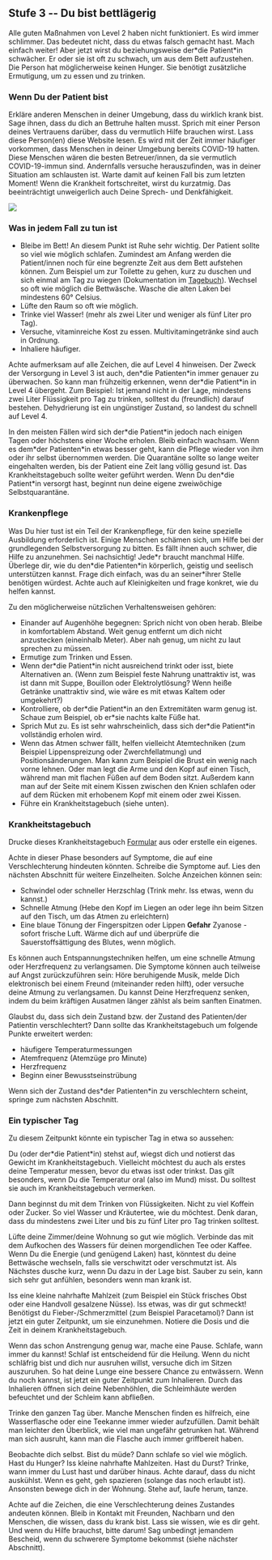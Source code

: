 ## Stufe 3 -- Du bist bettlägerig

Alle guten Maßnahmen von Level 2 haben nicht funktioniert. Es wird immer schlimmer. Das bedeutet nicht, dass du etwas falsch gemacht hast. Mach einfach weiter! Aber jetzt wirst du beziehungsweise der\*die Patient\*in schwächer. Er oder sie ist oft zu schwach, um aus dem Bett aufzustehen. Die Person hat möglicherweise keinen Hunger. Sie benötigt zusätzliche Ermutigung, um zu essen und zu trinken. 

### Wenn Du der Patient bist

Erkläre anderen Menschen in deiner Umgebung, dass du wirklich krank bist. Sage ihnen, dass du dich an Bettruhe halten musst. Sprich mit einer Person deines Vertrauens darüber, dass du vermutlich Hilfe brauchen wirst. Lass diese Person(en) diese Website lesen. Es wird mit der Zeit immer häufiger vorkommen, dass Menschen in deiner Umgebung bereits COVID-19 hatten. Diese Menschen wären die besten Betreuer/innen, da sie vermutlich COVID-19-immun sind. Andernfalls versuche herauszufinden, was in deiner Situation am schlausten ist. Warte damit auf keinen Fall bis zum letzten Moment! Wenn die Krankheit fortschreitet, wirst du kurzatmig. Das beeinträchtigt unweigerlich auch Deine Sprech- und Denkfähigkeit.

![](/assets/images/sick-in-bed.png)

### Was in jedem Fall zu tun ist

* Bleibe im Bett! An diesem Punkt ist Ruhe sehr wichtig. Der Patient sollte so viel wie möglich schlafen. Zumindest am Anfang werden die Patient/innen noch für eine begrenzte Zeit aus dem Bett aufstehen können. Zum Beispiel um zur Toilette zu gehen, kurz zu duschen und sich einmal am Tag zu wiegen (Dokumentation im [Tagebuch](/assets/images/covid-diary.pdf)). Wechsel so oft wie möglich die Bettwäsche. Wasche die alten Laken bei mindestens 60° Celsius.
* Lüfte den Raum so oft wie möglich.
* Trinke viel Wasser! (mehr als zwei Liter und weniger als fünf Liter pro Tag).
* Versuche, vitaminreiche Kost zu essen. Multivitamingetränke sind auch in Ordnung.
* Inhaliere häufiger.

Achte aufmerksam auf alle Zeichen, die auf Level 4 hinweisen. Der Zweck der Versorgung in Level 3 ist auch, den\*die Patienten\*in immer genauer zu überwachen. So kann man frühzeitig erkennen, wenn der\*die Patient\*in in Level 4 übergeht. Zum Beispiel: Ist jemand nicht in der Lage, mindestens zwei Liter Flüssigkeit pro Tag zu trinken, solltest du (freundlich) darauf bestehen. Dehydrierung ist ein ungünstiger Zustand, so landest du schnell auf Level 4.

In den meisten Fällen wird sich der\*die Patient\*in jedoch nach einigen Tagen oder höchstens einer Woche erholen. Bleib einfach wachsam. Wenn es dem\*der Patienten\*in etwas besser geht, kann die Pflege wieder von ihm oder ihr selbst übernommen werden. Die Quarantäne sollte so lange weiter eingehalten werden, bis der Patient eine Zeit lang völlig gesund ist. Das Krankheitstagebuch sollte weiter geführt werden. Wenn Du den\*die Patient\*in versorgt hast, beginnt nun deine eigene zweiwöchige Selbstquarantäne.

### Krankenpflege

Was Du hier tust ist ein Teil der Krankenpflege, für den keine spezielle Ausbildung erforderlich ist. Einige Menschen schämen sich, um Hilfe bei der grundlegenden Selbstversorgung zu bitten. Es fällt ihnen auch schwer, die Hilfe zu anzunehmen. Sei nachsichtig! Jede\*r braucht manchmal Hilfe. Überlege dir, wie du den\*die Patienten\*in körperlich, geistig und seelisch unterstützen kannst. Frage dich einfach, was du an seiner\*ihrer Stelle benötigen würdest. Achte auch auf Kleinigkeiten und frage konkret, wie du helfen kannst.

Zu den möglicherweise nützlichen Verhaltensweisen gehören:
* Einander auf Augenhöhe begegnen: Sprich nicht von oben herab. Bleibe in komfortablem Abstand. Weit genug entfernt um dich nicht anzustecken (eineinhalb Meter). Aber nah genug, um nicht zu laut sprechen zu müssen. 
* Ermutige zum Trinken und Essen.
* Wenn der\*die Patient\*in nicht ausreichend trinkt oder isst, biete Alternativen an. (Wenn zum Beispiel feste Nahrung unattraktiv ist, was ist dann mit Suppe, Bouillon oder Elektrolytlösung? Wenn heiße Getränke unattraktiv sind, wie wäre es mit etwas Kaltem oder umgekehrt?) 
* Kontrolliere, ob der\*die Patient\*in an den Extremitäten warm genug ist. Schaue zum Beispiel, ob er\*sie nachts kalte Füße hat.
* Sprich Mut zu. Es ist sehr wahrscheinlich, dass sich der\*die Patient\*in vollständig erholen wird. 
* Wenn das Atmen schwer fällt, helfen vielleicht Atemtechniken (zum Beispiel Lippenspreizung oder Zwerchfellatmung) und Positionsänderungen. Man kann zum Beispiel die Brust ein wenig nach vorne lehnen. Oder man legt die Arme und den Kopf auf einen Tisch, während man mit flachen Füßen auf dem Boden sitzt. Außerdem kann man auf der Seite mit einem Kissen zwischen den Knien schlafen oder auf dem Rücken mit erhobenem Kopf mit einem oder zwei Kissen. 
* Führe ein Krankheitstagebuch (siehe unten).


### Krankheitstagebuch

Drucke dieses Krankheitstagebuch [Formular](/assets/images/covid-diary.pdf) aus oder erstelle ein eigenes.

Achte in dieser Phase besonders auf Symptome, die auf eine Verschlechterung hindeuten könnten. Schreibe die Symptome auf. Lies den nächsten Abschnitt für weitere Einzelheiten.
Solche Anzeichen können sein:
- Schwindel oder schneller Herzschlag (Trink mehr. Iss etwas, wenn du kannst.)
- Schnelle Atmung (Hebe den Kopf im Liegen an oder lege ihn beim Sitzen auf den Tisch, um das Atmen zu erleichtern)
- Eine blaue Tönung der Fingerspitzen oder Lippen  **Gefahr** Zyanose - sofort frische Luft. Wärme dich auf und überprüfe die Sauerstoffsättigung des Blutes, wenn möglich.

Es können auch Entspannungstechniken helfen, um eine schnelle Atmung oder Herzfrequenz zu verlangsamen. Die Symptome können auch teilweise auf Angst zurückzuführen sein: Höre beruhigende Musik, melde Dich elektronisch bei einem Freund (miteinander reden hilft), oder versuche deine Atmung zu verlangsamen. Du kannst Deine Herzfrequenz senken, indem du beim kräftigen Ausatmen länger zählst als beim sanften Einatmen. 

Glaubst du, dass sich dein Zustand bzw. der Zustand des Patienten/der Patientin verschlechtert? Dann sollte das Krankheitstagebuch um folgende Punkte erweitert werden: 
- häufigere Temperaturmessungen
- Atemfrequenz (Atemzüge pro Minute)
- Herzfrequenz
- Beginn einer Bewusstseinstrübung

Wenn sich der Zustand des\*der Patienten\*in zu verschlechtern scheint, springe zum nächsten Abschnitt. 

### Ein typischer Tag

Zu diesem Zeitpunkt könnte ein typischer Tag in etwa so aussehen:

Du (oder der\*die Patient\*in) stehst auf, wiegst dich und notierst das Gewicht im Krankheitstagebuch. Vielleicht möchtest du auch als erstes deine Temperatur messen, bevor du etwas isst oder trinkst. Das gilt besonders, wenn Du die Temperatur oral (also im Mund) misst. Du solltest sie auch im Krankheitstagebuch vermerken. 

Dann beginnst du mit dem Trinken von Flüssigkeiten. Nicht zu viel Koffein oder Zucker. So viel Wasser und Kräutertee, wie du möchtest. Denk daran, dass du mindestens zwei Liter und bis zu fünf Liter pro Tag trinken solltest.

Lüfte deine Zimmer/deine Wohnung so gut wie möglich. Verbinde das mit dem Aufkochen des Wassers für deinen morgendlichen Tee oder Kaffee.  Wenn Du die Energie (und genügend Laken) hast, könntest du deine Bettwäsche wechseln, falls sie verschwitzt oder verschmutzt ist. Als Nächstes dusche kurz, wenn Du dazu in der Lage bist. Sauber zu sein, kann sich sehr gut anfühlen, besonders wenn man krank ist.

Iss eine kleine nahrhafte Mahlzeit (zum Beispiel ein Stück frisches Obst oder eine Handvoll gesalzene Nüsse). Iss etwas, was dir gut schmeckt! Benötigst du Fieber-/Schmerzmittel (zum Beispiel Paracetamol)? Dann ist jetzt ein guter Zeitpunkt, um sie einzunehmen. Notiere die Dosis und die Zeit in deinem Krankheitstagebuch. 

Wenn das schon Anstrengung genug war, mache eine Pause. Schlafe, wann immer du kannst! Schlaf ist entscheidend für die Heilung. Wenn du nicht schläfrig bist und dich nur ausruhen willst, versuche dich im Sitzen auszuruhen. So hat deine Lunge eine bessere Chance zu entwässern. Wenn du noch kannst, ist jetzt ein guter Zeitpunkt zum Inhalieren. Durch das Inhalieren öffnen sich deine Nebenhöhlen, die Schleimhäute werden befeuchtet und der Schleim kann abfließen. 

Trinke den ganzen Tag über. Manche Menschen finden es hilfreich, eine Wasserflasche oder eine Teekanne immer wieder aufzufüllen. Damit behält man leichter den Überblick, wie viel man ungefähr getrunken hat. Während man sich ausruht, kann man die Flasche auch immer griffbereit haben.

Beobachte dich selbst.
Bist du müde? Dann schlafe so viel wie möglich.
Hast du Hunger? Iss kleine nahrhafte Mahlzeiten.
Hast du Durst? Trinke, wann immer du Lust hast und darüber hinaus.
Achte darauf, dass du nicht auskühlst. Wenn es geht, geh spazieren (solange das noch erlaubt ist). Ansonsten bewege dich in der Wohnung. Stehe auf, laufe herum, tanze. 

Achte auf die Zeichen, die eine Verschlechterung deines Zustandes andeuten können. Bleib in Kontakt mit Freunden, Nachbarn und den Menschen, die wissen, dass du krank bist. Lass sie wissen, wie es dir geht. Und wenn du Hilfe brauchst, bitte darum! Sag unbedingt jemandem Bescheid, wenn du schwerere Symptome bekommst (siehe nächster Abschnitt). 
